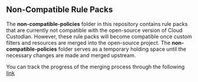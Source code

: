 ## Non-Compatible Rule Packs
The <strong>non-compatible-policies</strong> folder in this repository contains rule packs that are currently not compatible with the open-source version of Cloud Custodian. However, these rule packs will become compatible once custom filters and resources are merged into the open-source project. The <strong>non-compatible-policies</strong> folder serves as a temporary holding space until the necessary changes are made and merged upstream.

You can track the progress of the merging process through the following [link](https://github.com/cloud-custodian/cloud-custodian/issues/8358)